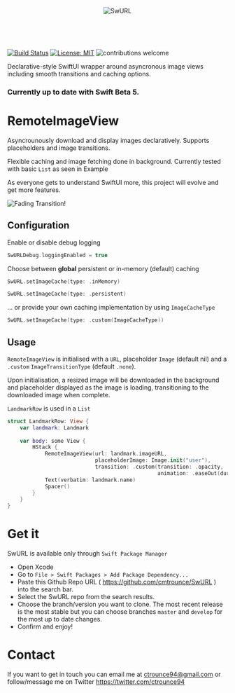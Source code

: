 <p align="center">
  <img src="https://imgur.com/jTPdRfJ.png" alt="SwURL"/>
</p>
<br/>
<br/>
<br/>


[![Build Status](https://travis-ci.org/cmtrounce/SwURL.svg?branch=master)](https://travis-ci.org/cmtrounce/SwURL)
[![License: MIT](https://img.shields.io/badge/License-MIT-yellow.svg)](https://opensource.org/licenses/MIT)
![contributions welcome](https://img.shields.io/badge/contributions-welcome-brightgreen.svg?style=flat)

Declarative-style SwiftUI wrapper around asyncronous image views including smooth transitions and caching options.

### Currently up to date with Swift Beta 5. 

# RemoteImageView

Asyncrounously download and display images declaratively. Supports placeholders and image transitions.

Flexible caching and image fetching done in background. Currently tested with basic `List` as seen in Example

As everyone gets to understand SwiftUI more, this project will evolve and get more features.

![Fading Transition!](https://media.giphy.com/media/kFCKkcURNhI0AVG19y/giphy.gif)

## Configuration

Enable or disable debug logging 

```swift 
SwURLDebug.loggingEnabled = true
```


Choose between **global** persistent or in-memory (default) caching

 ```swift
 SwURL.setImageCache(type: .inMemory)
 ```

 ```swift
 SwURL.setImageCache(type: .persistent)
 ```
 
 ... or provide your own caching implementation by using `ImageCacheType`
 
  ```swift
 SwURL.setImageCache(type: .custom(ImageCacheType))
 ```

## Usage

`RemoteImageView` is initialised with a `URL`, placeholder `Image` (default nil)  and a `.custom` `ImageTransitionType` (default `.none`). 

Upon initialisation, a resized image will be downloaded in the background and placeholder displayed as the image is loading, transitioning to the downloaded image when complete.

`LandmarkRow` is used in a `List`

```swift
struct LandmarkRow: View {
    var landmark: Landmark
    
    var body: some View {
        HStack {
            RemoteImageView(url: landmark.imageURL,
                            placeholderImage: Image.init("user"),
                            transition: .custom(transition: .opacity,
                                                animation: .easeOut(duration: 0.5)))
            Text(verbatim: landmark.name)
            Spacer()
        }
    }
}
```

# Get it

SwURL is available only through `Swift Package Manager`

* Open Xcode
* Go to `File > Swift Packages > Add Package Dependency...`
* Paste this Github Repo URL ( https://github.com/cmtrounce/SwURL ) into the search bar. 
* Select the SwURL repo from the search results.
* Choose the branch/version you want to clone. The most recent release is the most stable but you can choose branches  `master` and `develop` for the most up to date changes.
* Confirm and enjoy!

# Contact

If you want to get in touch you can email me at ctrounce94@gmail.com or follow/message me on Twitter https://twitter.com/ctrounce94
